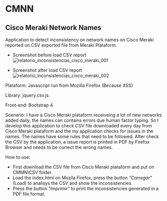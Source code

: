 # CMNN
## Cisco Meraki Network Names
Application to detect inconsistency on network names on Cisco Meraki reported on CSV exported file from Meraki Plataform.

- Screenshot before load CSV report
![relatorio_inconsistencias_cisco_meraki_001](https://user-images.githubusercontent.com/12129206/56477309-8fa12080-647a-11e9-813f-87681584cbe0.png)

- Screenshot after load CSV report
![relatorio_inconsistencias_cisco_meraki_002](https://user-images.githubusercontent.com/12129206/56477310-8fa12080-647a-11e9-82ba-b27b0db5162e.png)

Plataform: Javascript run from Mozilla Firefox (Because XSS)

Library: jquery.csv.js

Front-end: Bootstrap 4

Scenario: I have a Cisco Meraki plataform receiveing a lot of new networks added daily, the names can contains errors due human factor typing. So I develop this application to check CSV file downloaded every day from Cisco Meraki plataform and the my application checks for issues in the names. The names have some rules that need to be followed. After check the CSV by the application, a issue report is printed in PDF by Firefox Browser and needs to be correct the wrong names.

How to use: 
- First download the CSV file from Cisco Meraki plataform and put on CMMN\CSV folder.
- Load the index.html on Mozila Firefox, press the button _"Carregar"_ (Load) to analisys the CSV and show the inconsistencies.
- Press the button _"Imprimir"_ to print the inconsistencies generated in a PDF file format.
